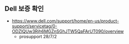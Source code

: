## Dell 보증 확인
- https://www.dell.com/support/home/en-us/product-support/servicetag/0-ODZlQUw3Rjh6MGZnSGhJTW5QaFArUT090/overview
	- prosupport 28/7/2
